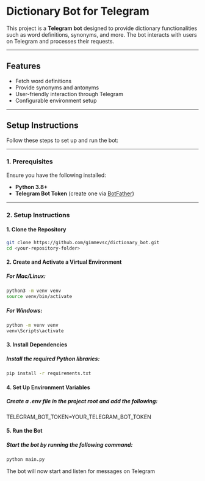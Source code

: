 # **Dictionary Bot for Telegram**

This project is a **Telegram bot** designed to provide dictionary functionalities such as word definitions, synonyms, and more. The bot interacts with users on Telegram and processes their requests.

---

## **Features**
- Fetch word definitions
- Provide synonyms and antonyms
- User-friendly interaction through Telegram
- Configurable environment setup

---

## **Setup Instructions**

Follow these steps to set up and run the bot:

---

### **1. Prerequisites**

Ensure you have the following installed:
- **Python 3.8+**
- **Telegram Bot Token** (create one via [BotFather](https://core.telegram.org/bots#botfather))

---
### **2. Setup Instructions**

#### 1. Clone the Repository

```bash
git clone https://github.com/gimmevsc/dictionary_bot.git
cd <your-repository-folder>
```

#### 2. Create and Activate a Virtual Environment
##### For Mac/Linux:
```bash
python3 -m venv venv
source venv/bin/activate
```
##### For Windows:
```bash
python -m venv venv
venv\Scripts\activate
```
#### 3. Install Dependencies
##### Install the required Python libraries:
```bash
pip install -r requirements.txt
```

#### 4. Set Up Environment Variables
##### Create a .env file in the project root and add the following:

TELEGRAM_BOT_TOKEN=YOUR_TELEGRAM_BOT_TOKEN

#### 5. Run the Bot
##### Start the bot by running the following command:
```bash
python main.py
```

The bot will now start and listen for messages on Telegram
